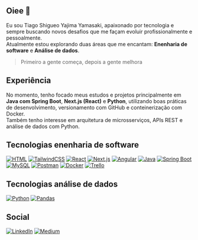 ## Oiee 👋

Eu sou Tiago Shigueo Yajima Yamasaki, apaixonado por tecnologia e sempre buscando novos desafios que me façam evoluir profissionalmente e pessoalmente. </br>
Atualmente estou explorando duas áreas que me encantam: **Enenharia de software** e **Análise de dados**.

> Primeiro a gente começa, depois a gente melhora

## Experiência

No momento, tenho focado meus estudos e projetos principalmente em **Java com Spring Boot**, **Next.js (React)** e **Python**, utilizando boas práticas de desenvolvimento, versionamento com GitHub e conteinerização com Docker. </br>
Também tenho interesse em arquitetura de microsserviços, APIs REST e análise de dados com Python.

## Tecnologias enenharia de software

[![HTML](https://img.shields.io/badge/HTML-%23E34F26.svg?style=for-the-badge&logo=html5&logoColor=white)](#)
[![TailwindCSS](https://img.shields.io/badge/Tailwind%20CSS-%2338B2AC.svg?style=for-the-badge&logo=tailwind-css&logoColor=white)](#)
[![React](https://img.shields.io/badge/React-%2320232a.svg?style=for-the-badge&logo=react&logoColor=%2361DAFB)](#)
[![Next.js](https://img.shields.io/badge/Next.js-black?style=for-the-badge&logo=next.js&logoColor=white)](#)
[![Angular](https://img.shields.io/badge/Angular-%23DD0031.svg?style=for-the-badge&logo=angular&logoColor=white)](#)
[![Java](https://img.shields.io/badge/Java-%23ED8B00.svg?style=for-the-badge&logo=openjdk&logoColor=white)](#)
[![Spring Boot](https://img.shields.io/badge/Spring%20Boot-6DB33F?style=for-the-badge&logo=springboot&logoColor=fff)](#)
[![MySQL](https://img.shields.io/badge/MySQL-4479A1?style=for-the-badge&logo=mysql&logoColor=fff)](#)
[![Postman](https://img.shields.io/badge/Postman-FF6C37?style=for-the-badge&logo=postman&logoColor=white)](#)
[![Docker](https://img.shields.io/badge/Docker-2496ED?style=for-the-badge&logo=docker&logoColor=fff)](#)
[![Trello](https://img.shields.io/badge/Trello-0052CC?style=for-the-badge&logo=trello&logoColor=fff)](#)

## Tecnologias análise de dados

[![Python](https://img.shields.io/badge/Python-FFD43B?style=for-the-badge&logo=python&logoColor=blue)](#)
[![Pandas](https://img.shields.io/badge/Pandas-2C2D72?style=for-the-badge&logo=pandas&logoColor=white)](#)

## Social

[![LinkedIn](https://custom-icon-badges.demolab.com/badge/LinkedIn-0A66C2?style=for-the-badge&logo=linkedin-white&logoColor=fff)](https://linkedin.com/in/tiago-yamasaki)
[![Medium](https://img.shields.io/badge/Medium-black?style=for-the-badge&logo=medium&logoColor=white)](https://medium.com/@tiago.yamasaki)
